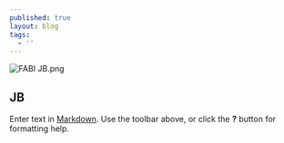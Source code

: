```yaml
---
published: true
layout: blog
tags:
  - ''
---
```

![FABI JB.png]({{site.baseurl}}/media/FABI%20JB.png)

## JB

Enter text in [Markdown](http://daringfireball.net/projects/markdown/). Use the toolbar above, or click the **?** button for formatting help.
